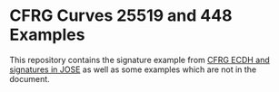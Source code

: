 # CFRG Curves 25519 and 448 Examples #

This repository contains the signature example from [CFRG ECDH and signatures in JOSE](https://tools.ietf.org/html/draft-ietf-jose-cfrg-curves) as well as some examples which are not in the document.
